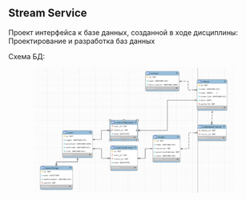 ## Stream Service
Проект интерфейса к базе данных, созданной в ходе дисциплины: Проектирование и разработка баз данных

Схема БД:
<p align="center">
  <img width="400" height="250" src="https://github.com/DarkPhoenix-777/streamService/blob/master/db_schema.png">
</p>
